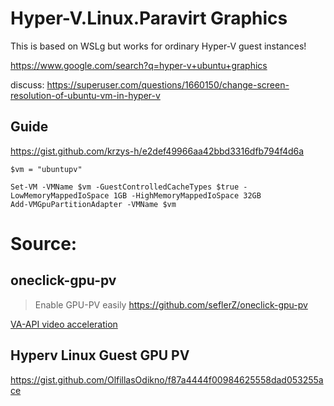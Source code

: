 # Hyper-V.Linux.Paravirt Graphics
This is based on WSLg but works for ordinary Hyper-V guest instances!

https://www.google.com/search?q=hyper-v+ubuntu+graphics

discuss: https://superuser.com/questions/1660150/change-screen-resolution-of-ubuntu-vm-in-hyper-v

## Guide
https://gist.github.com/krzys-h/e2def49966aa42bbd3316dfb794f4d6a

```
$vm = "ubuntupv"

Set-VM -VMName $vm -GuestControlledCacheTypes $true -LowMemoryMappedIoSpace 1GB -HighMemoryMappedIoSpace 32GB
Add-VMGpuPartitionAdapter -VMName $vm
```

# Source:
## oneclick-gpu-pv
>Enable GPU-PV easily
https://github.com/seflerZ/oneclick-gpu-pv

[VA-API video acceleration](https://github.com/seflerZ/oneclick-gpu-pv?tab=readme-ov-file#va-api-video-acceleration)

## Hyperv Linux Guest GPU PV
https://gist.github.com/OlfillasOdikno/f87a4444f00984625558dad053255ace
